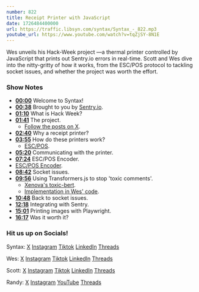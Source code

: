 ```yaml
---
number: 822
title: Receipt Printer with JavaScript
date: 1726484400000
url: https://traffic.libsyn.com/syntax/Syntax_-_822.mp3
youtube_url: https://www.youtube.com/watch?v=tqZjSY-8N1E
---
```


Wes unveils his Hack-Week project —a thermal printer controlled by JavaScript that prints out Sentry.io errors in real-time. Scott and Wes dive into the nitty-gritty of how it works, from the ESC/POS protocol to tackling socket issues, and whether the project was worth the effort.

### Show Notes

* **[00:00](#t=00:00)** Welcome to Syntax!
* **[00:38](#t=00:38)** Brought to you by [Sentry.io](https://sentry.io/syntax).
* **[01:10](#t=01:10)** What is Hack Week?
* **[01:41](#t=01:41)** The project.
    * [Follow the posts on X](https://twitter.com/wesbos/status/1827029875204489290).
* **[02:40](#t=02:40)** Why a receipt printer?
* **[03:55](#t=03:55)** How do these printers work?
    * [ESC/POS](https://github.com/escpos).
* **[05:20](#t=05:20)** Communicating with the printer.
* **[07:24](#t=07:24)** ESC/POS Encoder.
* [ESC/POS Encoder](https://github.com/NielsLeenheer/EscPosEncoder).
* **[08:42](#t=08:42)** Socket issues.
* **[09:56](#t=09:56)** Using Transformers.js to stop 'toxic comments'.
    * [Xenova's toxic-bert](https://huggingface.co/Xenova/toxic-bert).
    * [Implementation in Wes' code](https://github.com/wesbos/thermal-printer/blob/main/lib/sfw.ts).
* **[10:48](#t=10:48)** Back to socket issues.
* **[12:18](#t=12:18)** Integrating with Sentry.
* **[15:01](#t=15:01)** Printing images with Playwright.
* **[16:17](#t=16:17)** Was it worth it?

### Hit us up on Socials!

Syntax: [X](https://twitter.com/syntaxfm) [Instagram](https://www.instagram.com/syntax_fm/) [Tiktok](https://www.tiktok.com/@syntaxfm) [LinkedIn](https://www.linkedin.com/company/96077407/admin/feed/posts/) [Threads](https://www.threads.net/@syntax_fm)

Wes: [X](https://twitter.com/wesbos) [Instagram](https://www.instagram.com/wesbos/) [Tiktok](https://www.tiktok.com/@wesbos) [LinkedIn](https://www.linkedin.com/in/wesbos/) [Threads](https://www.threads.net/@wesbos)

Scott: [X](https://twitter.com/stolinski) [Instagram](https://www.instagram.com/stolinski/) [Tiktok](https://www.tiktok.com/@stolinski) [LinkedIn](https://www.linkedin.com/in/stolinski/) [Threads](https://www.threads.net/@stolinski)

Randy: [X](https://twitter.com/randyrektor) [Instagram](https://www.instagram.com/randyrektor/) [YouTube](https://www.youtube.com/@randyrektor) [Threads](https://www.threads.net/@randyrektor)
